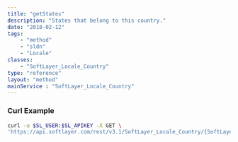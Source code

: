 ```yaml
---
title: "getStates"
description: "States that belong to this country."
date: "2018-02-12"
tags:
    - "method"
    - "sldn"
    - "Locale"
classes:
    - "SoftLayer_Locale_Country"
type: "reference"
layout: "method"
mainService : "SoftLayer_Locale_Country"
---
```


### Curl Example
```bash
curl -u $SL_USER:$SL_APIKEY -X GET \
'https://api.softlayer.com/rest/v3.1/SoftLayer_Locale_Country/{SoftLayer_Locale_CountryID}/getStates'
```
